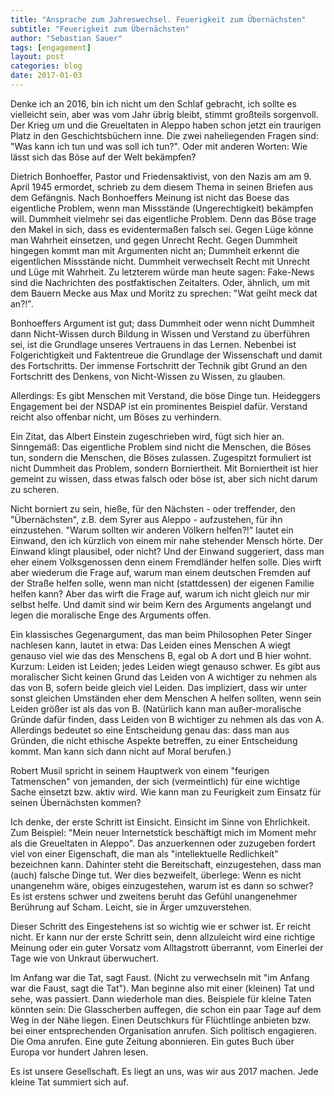 ```yaml
---
title: "Ansprache zum Jahreswechsel. Feuerigkeit zum Übernächsten"
subtitle: "Feuerigkeit zum Übernächsten"
author: "Sebastian Sauer"
tags: [engagement]
layout: post
categories: blog
date: 2017-01-03
---
```


Denke ich an 2016, bin ich nicht um den Schlaf gebracht, ich sollte es vielleicht sein, aber was vom Jahr übrig bleibt, stimmt großteils sorgenvoll. Der Krieg um und die Greueltaten in Aleppo haben schon jetzt ein traurigen Platz in den Geschichtsbüchern inne. Die zwei naheliegenden Fragen sind: "Was kann ich tun und was soll ich tun?". Oder mit anderen Worten: Wie lässt sich das Böse auf der Welt bekämpfen?

Dietrich Bonhoeffer, Pastor und Friedensaktivist, von den Nazis am am 9. April 1945 ermordet, schrieb zu dem diesem Thema in seinen Briefen aus dem Gefängnis. Nach Bonhoeffers Meinung ist nicht das Boese das eigentliche Problem, wenn man Missstände (Ungerechtigkeit) bekämpfen will. Dummheit vielmehr sei das eigentliche Problem. Denn das Böse trage den Makel in sich, dass es evidentermaßen falsch sei. Gegen Lüge könne man Wahrheit einsetzen, und gegen Unrecht Recht. Gegen Dummheit hingegen kommt man mit Argumenten nicht an; Dummheit erkennt die eigentlichen Missstände nicht. Dummheit verwechselt Recht mit Unrecht und Lüge mit Wahrheit. Zu letzterem würde man heute sagen: Fake-News sind die Nachrichten des postfaktischen Zeitalters. Oder, ähnlich, um mit dem Bauern Mecke aus Max und Moritz zu sprechen: "Wat geiht meck dat an?!".

Bonhoeffers Argument ist gut; dass Dummheit oder wenn nicht Dummheit dann Nicht-Wissen durch Bildung in Wissen und Verstand zu überführen sei, ist die Grundlage unseres Vertrauens in das Lernen. Nebenbei ist Folgerichtigkeit und Faktentreue die Grundlage der Wissenschaft und damit des Fortschritts. Der immense Fortschritt der Technik gibt Grund an den Fortschritt des Denkens, von Nicht-Wissen zu Wissen, zu glauben.

Allerdings: Es gibt Menschen mit Verstand, die böse Dinge tun. Heideggers Engagement bei der NSDAP ist ein prominentes Beispiel dafür. Verstand reicht also offenbar nicht, um Böses zu verhindern.

Ein Zitat, das Albert Einstein zugeschrieben wird, fügt sich hier an. Sinngemäß: Das eigentliche Problem sind nicht die Menschen, die Böses tun, sondern die Menschen, die Böses zulassen. Zugespitzt formuliert ist nicht Dummheit das Problem, sondern Borniertheit. Mit Borniertheit ist hier gemeint zu wissen, dass  etwas falsch oder böse ist, aber sich nicht darum zu scheren.

Nicht borniert zu sein, hieße, für den Nächsten - oder treffender, den "Übernächsten", z.B. dem Syrer aus Aleppo - aufzustehen, für ihn einzustehen. "Warum sollten wir anderen Völkern helfen?!" lautet ein Einwand, den ich kürzlich von einem mir nahe stehender Mensch hörte. Der Einwand klingt plausibel, oder nicht? Und der Einwand suggeriert, dass man eher einem Volksgenossen denn einem Fremdländer helfen solle. Dies wirft aber wiederum die Frage auf, warum man einem deutschen Fremden auf der Straße helfen solle, wenn man nicht (stattdessen) der eigenen Familie helfen kann? Aber das wirft die Frage auf, warum ich nicht gleich nur mir selbst helfe. Und damit sind wir beim Kern des Arguments angelangt und legen die moralische Enge des Arguments offen.

Ein klassisches Gegenargument, das man beim Philosophen Peter Singer nachlesen kann, lautet in etwa: Das Leiden eines Menschen A wiegt genauso viel wie das des Menschens B, egal ob A dort und B hier wohnt. Kurzum: Leiden ist Leiden; jedes Leiden wiegt genauso schwer. Es gibt aus moralischer Sicht keinen Grund das Leiden von A wichtiger zu nehmen als das von B, sofern beide gleich viel Leiden. Das impliziert, dass wir unter sonst gleichen Umständen eher dem Menschen A helfen sollten, wenn sein Leiden größer ist als das von B. (Natürlich kann man außer-moralische Gründe dafür finden, dass Leiden von B wichtiger zu nehmen als das von A. Allerdings bedeutet so eine Entscheidung genau das: dass man aus Gründen, die nicht ethische Aspekte betreffen, zu einer Entscheidung kommt. Man kann sich dann nicht auf Moral berufen.)

Robert Musil spricht in seinem Hauptwerk von einem "feurigen Tatmenschen" von jemanden, der sich (vermeintlich) für eine wichtige Sache einsetzt bzw. aktiv wird. Wie kann man zu Feurigkeit zum Einsatz für seinen Übernächsten kommen?

Ich denke, der erste Schritt ist Einsicht. Einsicht im Sinne von Ehrlichkeit. Zum Beispiel: "Mein neuer Internetstick beschäftigt mich im Moment mehr als die Greueltaten in Aleppo". Das anzuerkennen oder zuzugeben fordert viel von einer Eigenschaft, die man als "intellektuelle Redlichkeit" bezeichnen kann. Dahinter steht die Bereitschaft, einzugestehen, dass man (auch) falsche Dinge tut. Wer dies bezweifelt, überlege: Wenn es nicht unangenehm wäre, obiges einzugestehen, warum ist es dann so schwer? Es ist erstens schwer und zweitens beruht das Gefühl unangenehmer Berührung auf Scham. Leicht, sie in Ärger umzuverstehen.

Dieser Schritt des Eingestehens ist so wichtig wie er schwer ist. Er reicht nicht. Er kann nur der erste Schritt sein, denn allzuleicht wird eine richtige Meinung oder ein guter Vorsatz vom Alltagstrott überrannt, vom Einerlei der Tage wie von Unkraut überwuchert.

Im Anfang war die Tat, sagt Faust. (Nicht zu verwechseln mit "im Anfang war die Faust, sagt die Tat"). Man beginne also mit einer (kleinen) Tat und sehe, was passiert. Dann wiederhole man dies. Beispiele für kleine Taten könnten sein: Die Glasscherben auffegen, die schon ein paar Tage auf dem Weg in der Nähe liegen. Einen Deutschkurs für Flüchtlinge anbieten bzw. bei einer entsprechenden Organisation anrufen. Sich politisch engagieren. Die Oma anrufen. Eine gute Zeitung abonnieren. Ein gutes Buch über Europa vor hundert Jahren lesen.


Es ist unsere Gesellschaft. Es liegt an uns, was wir aus 2017 machen. Jede kleine Tat summiert sich auf.

